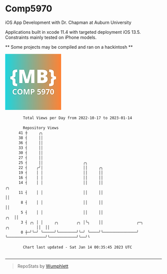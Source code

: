 # Comp5970
iOS App Development with Dr. Chapman at Auburn University

Applications built in xcode 11.4 with targeted deployment iOS 13.5.
Constraints mainly tested on iPhone models.

** Some projects may be compiled and ran on a hackintosh **

![App Icon](https://github.com/MatthewBentz/Comp5970/blob/master/Assignment1a-mlb0119/Assignment1a-mlb0119/Assets.xcassets/AppIcon.appiconset/180.png)

```
        Total Views per Day from 2022-10-17 to 2023-01-14

        Repository Views
      41 ┼     ╭╮
      38 ┤     ││
      36 ┤     ││
      33 ┤     ││
      30 ┤     ││
      27 ┤     ││
      25 ┤     ││                  ╭╮
      22 ┤    ╭╯│                  ││     ╭╮
      19 ┤    │ │                  ││     ││
      16 ┤    │ │                  ││     ││
      14 ┤    │ │                  ││     ││                                                     ╭╮
      11 ┤    │ │                  ││     ││                                                     ││
       8 ┤    │ │                  ││     ││                                                     ││
       5 ┤    │ │                  ││     ││                                                 ╭╮  ││
       3 ┤ ╭╮ │ │     ╭╮        ╭╮ │╰╮    ││               ╭─╮                 ╭╮            ││  ││
       0 ┼─╯╰─╯ ╰─────╯╰────────╯╰─╯ ╰────╯╰───────────────╯ ╰─────────────────╯╰────────────╯╰──╯╰

        Chart last updated - Sat Jan 14 00:35:45 2023 UTC
        
```

---

> RepoStats by [Wumphlett](https://github.com/Wumphlett)
